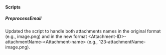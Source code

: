 
#### Scripts

##### PreprocessEmail

Updated the script to handle both attachments names in the original format (e.g., image.png) and in the new format <Attachment-ID\>-attachmentName-<Attachment-name\> (e.g., 123-attachmentName-image.png).

